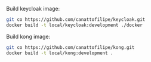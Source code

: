 Build keycloak image:
```bash
git co https://github.com/canattofilipe/keycloak.git
docker build -t local/keycloak:development ./docker
```

Build kong image:
```bash
git co https://github.com/canattofilipe/kong.git
docker build -t local/kong:development .
```
